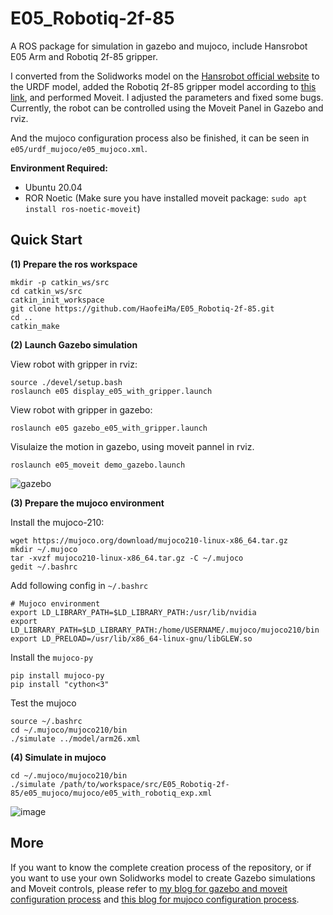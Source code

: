 # E05_Robotiq-2f-85
A ROS package for simulation in gazebo and mujoco, include Hansrobot E05 Arm and Robotiq 2f-85 gripper.

I converted from the Solidworks model on the [Hansrobot official website](https://www.hansrobot.com/service/download/3dmoxing?pagenum=3) to the URDF model, added the Robotiq 2f-85 gripper model according to [this link](https://github.com/ros-industrial/robotiq.git), and performed Moveit. I adjusted the parameters and fixed some bugs. Currently, the robot can be controlled using the Moveit Panel in Gazebo and rviz.

And the mujoco configuration process also be finished, it can be seen in `e05/urdf_mujoco/e05_mujoco.xml`.

**Environment Required:**

- Ubuntu 20.04
- ROR Noetic (Make sure you have installed moveit package: `sudo apt install ros-noetic-moveit`)

## Quick Start

**(1) Prepare the ros workspace**

```shell
mkdir -p catkin_ws/src
cd catkin_ws/src
catkin_init_workspace
git clone https://github.com/HaofeiMa/E05_Robotiq-2f-85.git
cd ..
catkin_make
```

**(2) Launch Gazebo simulation**

View robot with gripper in rviz:

```shell
source ./devel/setup.bash
roslaunch e05 display_e05_with_gripper.launch
```

View robot with gripper in gazebo:

```shell
roslaunch e05 gazebo_e05_with_gripper.launch
```

Visulaize the motion in gazebo, using moveit pannel in rviz.

```shell
roslaunch e05_moveit demo_gazebo.launch
```

![gazebo](https://github.com/HaofeiMa/E05_Robotiq-2f-85/assets/49356049/41f2267f-478e-4662-9ed8-e414d97cec22)

**(3) Prepare the mujoco environment**

Install the mujoco-210:

```shell
wget https://mujoco.org/download/mujoco210-linux-x86_64.tar.gz
mkdir ~/.mujoco
tar -xvzf mujoco210-linux-x86_64.tar.gz -C ~/.mujoco
gedit ~/.bashrc
```

Add following config in `~/.bashrc`

```shell
# Mujoco environment
export LD_LIBRARY_PATH=$LD_LIBRARY_PATH:/usr/lib/nvidia
export LD_LIBRARY_PATH=$LD_LIBRARY_PATH:/home/USERNAME/.mujoco/mujoco210/bin
export LD_PRELOAD=/usr/lib/x86_64-linux-gnu/libGLEW.so
```

Install the `mujoco-py`

```shell
pip install mujoco-py
pip install "cython<3"
```

Test the mujoco

```shell
source ~/.bashrc
cd ~/.mujoco/mujoco210/bin
./simulate ../model/arm26.xml
```

**(4) Simulate in mujoco**

```shell
cd ~/.mujoco/mujoco210/bin
./simulate /path/to/workspace/src/E05_Robotiq-2f-85/e05_mujoco/mujoco/e05_with_robotiq_exp.xml
```

![image](https://github.com/HaofeiMa/E05_Robotiq-2f-85/assets/49356049/a60747b2-7964-4eed-96b1-a0e8c6a15499)


## More

If you want to know the complete creation process of the repository, or if you want to use your own Solidworks model to create Gazebo simulations and Moveit controls, please refer to [my blog for gazebo and moveit configuration process](https://www.mahaofei.com/post/7fec171b.html) and [this blog for mujoco configuration process](https://www.mahaofei.com/post/f67206dd.html).
